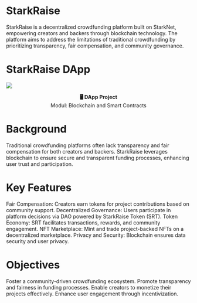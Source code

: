 <!-- # StarkRaise-crowdfunding
This is a crowdfunding Application built on Starknet -->

# StarkRaise
StarkRaise is a decentralized crowdfunding platform built on StarkNet, empowering creators and backers through blockchain technology. The platform aims to address the limitations of traditional crowdfunding by prioritizing transparency, fair compensation, and community governance.


# StarkRaise DApp

![](readme/StarkRaiseLogo.png)

<p align="center">
  <strong>🖥️ DApp Project</strong><br>
  Modul: Blockchain and Smart Contracts<br/>
</p>


# Background
Traditional crowdfunding platforms often lack transparency and fair compensation for both creators and backers. StarkRaise leverages blockchain to ensure secure and transparent funding processes, enhancing user trust and participation.

# Key Features
Fair Compensation: Creators earn tokens for project contributions based on community support.
Decentralized Governance: Users participate in platform decisions via DAO powered by StarkRaise Token (SRT).
Token Economy: SRT facilitates transactions, rewards, and community engagement.
NFT Marketplace: Mint and trade project-backed NFTs on a decentralized marketplace.
Privacy and Security: Blockchain ensures data security and user privacy.

# Objectives
Foster a community-driven crowdfunding ecosystem.
Promote transparency and fairness in funding processes.
Enable creators to monetize their projects effectively.
Enhance user engagement through incentivization.